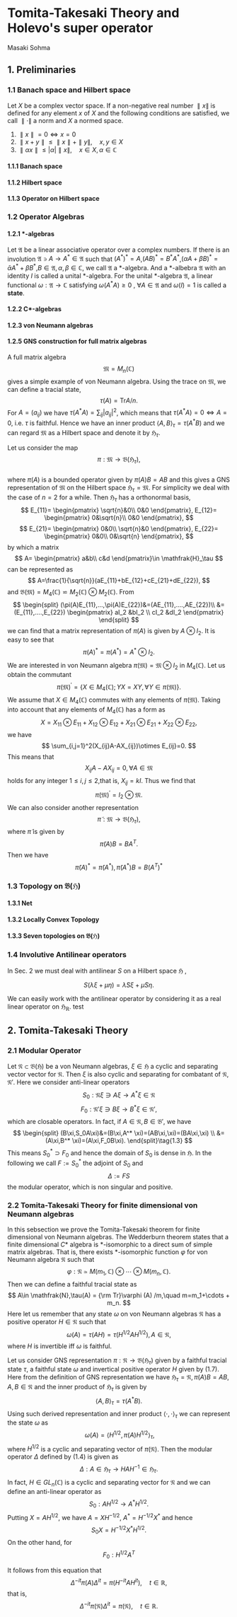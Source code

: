 # Tomita-Takesaki Theory and Holevo's super operator


 Masaki Sohma

## 1. Preliminaries
### 1.1 Banach space and Hilbert space
 Let $X$ be a complex vector space.
If  a non-negative real number $\parallel x\parallel$ is defined for
any element $x$ of $X$ and the following conditions are satisfied,
we call $\parallel \cdot \parallel$ a norm and $X$ a normed space.
1) $\parallel x\parallel =0\Leftrightarrow x=0$
2) $\parallel x+y \parallel\leq \parallel x\parallel +\parallel y\parallel,\quad x,y\in X$
3) $\parallel \alpha x\parallel \leq |\alpha| \parallel x \parallel,\quad x\in X, \alpha \in \mathbb{C}$

#### 1.1.1 Banach space
#### 1.1.2  Hilbert space
#### 1.1.3  Operator on Hilbert space

### 1.2 Operator Algebras
#### 1.2.1 *-algebras
Let $\mathfrak{A}$ be a linear associative operator over a complex numbers. If there is an involution $\mathfrak{A}\ni A\to A^*\in \mathfrak{A}$ such that $(A^*)^*=A$,$(AB)^*=B^*A^*$,$(\alpha A+\beta B)^*=\bar{\alpha}A^*+\bar{\beta}B^*$,$B\in\mathfrak{A},\alpha,\beta\in \mathbb{C}$,
we call $\mathfrak{A}$ a *-algebra.
And a *-albebra $\mathfrak{A}$ with an identity $I$ is called a unital *-algebra.
For the unital *-algebra $\mathfrak{A}$,  a linear functional $\omega:\mathfrak{A}\to \mathbb{C}$ satisfying  $\omega (A^{ * } A)\geq 0$ , $\forall A\in \mathfrak{A}$ and $\omega(I)=1$ is called a **state**.

#### 1.2.2 C*-algebras
#### 1.2.3 von Neumann algebras
#### 1.2.5 GNS construction for full matrix algebras
A full matrix algebra
$$
\mathfrak{M}=M_n(\mathbb{C})
$$
gives a simple example of von Neumann algebra.
Using the trace on $\mathfrak{M}$, we can define a tracial state,
$$
\tau(A)=\mbox{Tr}A/n.
$$
For $A=(a_{ij})$ we have $\tau(A^* A)=\sum_{ij}| a_{ij} |^2$, which means
that $\tau(A^* A)=0\Leftrightarrow A=0$, i.e. $\tau$ is faithful.
Hence we have an inner product $\langle A,B \rangle_\tau=\tau(A^* B)$ and we can regard $\mathfrak{M}$ as a Hilbert space and denote it by  $\mathfrak{H}_\tau$.

Let us consider  the map
$$
\pi:\mathfrak{M}\to\mathfrak{B}(\mathfrak{H}_\tau),
$$  
where $\pi(A)$ is a bounded operator given by $\pi(A)B=AB$ and this gives a GNS representation of $\mathfrak{M}$ on the Hilbert space $\mathfrak{H}_\tau=\mathfrak{M}$. For simplicity we deal with the case of $n=2$ for a while. Then $\mathfrak{H}_\tau$ has a orthonormal basis,
$$
E_{11}=
\begin{pmatrix}
\sqrt{n}&0\\
0&0
\end{pmatrix},
E_{12}=
\begin{pmatrix}
0&\sqrt{n}\\
0&0
\end{pmatrix},
$$
$$
E_{21}=
\begin{pmatrix}
0&0\\
\sqrt{n}&0
\end{pmatrix},
E_{22}=
\begin{pmatrix}
0&0\\
0&\sqrt{n}
\end{pmatrix},
$$
by which a matrix
$$
A=
\begin{pmatrix}
a&b\\
c&d
\end{pmatrix}\in \mathfrak{H}_\tau
$$
can be represented as
$$
A=\frac{1}{\sqrt{n}}(aE_{11}+bE_{12}+cE_{21}+dE_{22}),
$$
and $\mathfrak{B}(\mathfrak{M})=M_4(\mathbb{C})\backsimeq M_2(\mathbb{C})\otimes M_2(\mathbb{C})$.
From
$$
\begin{split}
(\pi(A)E_{11},...,\pi(A)E_{22})&=(AE_{11},....,AE_{22})\\
&=(E_{11},....,E_{22})
\begin{pmatrix}
aI_2 &bI_2  \\
cI_2 &dI_2
\end{pmatrix}
\end{split}
$$
we can find that a matrix representation of $\pi(A)$ is
given by $A\otimes I_2$. It is easy to see that
$$
\pi(A)^*=\pi(A^*)=A^*\otimes I_2.
$$
We are interested in von Neumann algebra $\pi(\mathfrak{M})=\mathfrak{M}\otimes I_2$ in $M_4(\mathbb{C})$.
Let us obtain the commutant
$$
\pi(\mathfrak{M})^{\prime}=\{X\in M_4(\mathbb{C}); YX=XY, \forall Y\in \pi(\mathfrak{M})\}.
$$
We assume that $X\in M_4(\mathbb{C})$
commutes with any elements of $\pi(\mathfrak{M})$.
Taking into account that
any elements of $M_4(\mathbb{C})$ has a form as
$$
X=X_{11}\otimes E_{11}+X_{12}\otimes E_{12}+X_{21}\otimes E_{21}+X_{22}\otimes E_{22},
$$
we have
$$
\sum_{i,j=1}^2(X_{ij}A-AX_{ij})\otimes E_{ij}=0.
$$
This means that
$$
X_{ij}A-AX_{ij}=0, \forall A\in \mathfrak{M}
$$
holds for any integer $1\leq i,j\leq 2$,that is,
$X_{ij}=kI$.
Thus we find that
$$
\pi(\mathfrak{M})^\prime=I_2\otimes \mathfrak{M}.
$$
We can also consider another representation
$$
\tilde{\pi}:\mathfrak{M}\to \mathfrak{B}(\mathfrak{H}_\tau),
$$
where $\tilde{\pi}$ is given by
$$
\tilde{\pi}(A)B=BA^T.
$$
Then we have
$$
\tilde{\pi}(A)^*=\tilde{\pi}(A^*),
\tilde{\pi}(A^*)B=B(A^T)^*
$$




### 1.3 Topology on $\mathfrak{B}(\mathfrak{H})$
#### 1.3.1 Net
#### 1.3.2 Locally Convex Topology
#### 1.3.3 Seven topologies on $\mathfrak{B}(\mathfrak{H})$

### 1.4 Involutive Antilinear operators
In Sec. 2 we must deal with antilinear $S$ on a Hilbert space $\mathfrak{H}$ ,

$$
S(\lambda \xi +\mu \eta)=\bar{\lambda}S\xi+\bar{\mu}S\eta.
$$



We can easily work with the antilinear operator by considering it as a real linear operator on $\mathfrak{H}_\mathbb{R}$.
test



## 2. Tomita-Takesaki Theory

### 2.1 Modular Operator
Let $\mathfrak{N}\subset \mathfrak{B}(\mathfrak{H})$ be a von Neumann algebras, $\xi\in\mathfrak{H}$ a cyclic and separating vector vector for $\mathfrak{N}$.
Then $\xi$ is also cyclic and separating for  combatant of $\mathfrak{N}$, $\mathfrak{N}'$.
Here we consider anti-linear operators
$$
S_0 : \mathfrak{N} \xi \ni A\xi \longrightarrow A^*\xi \in \mathfrak{N}\tag{1.1}
$$
$$
F_0 : \mathfrak{N}' \xi \ni B\xi  \longrightarrow B^*\xi \in \mathfrak{N}',\tag{1.2}
$$
which are closable operators.
In fact, if $A\in \mathfrak{N},B\in\mathfrak{B}'$, we have
$$
\begin{split}
(B\xi,S_0A\xi)&=(B\xi,A^* \xi)=(AB\xi,\xi)=(BA\xi,\xi) \\
 &=(A\xi,B^* \xi)=(A\xi,F_0B\xi).
\end{split}\tag{1.3}
$$
This means $S_0^* \supset F_0$ and hence the domain of $S_0$ is dense in $\mathfrak{H}$.
In the following we call $F:=S_0^*$ the adjoint of $S_0$ and
$$
\Delta:=FS\tag{1.4}
$$
the modular operator, which is non singular and positive.

###  2.2 Tomita-Takesaki Theory for finite dimensional von Neumann algebras
In this sebsection we prove the Tomita-Takesaki theorem for finite dimensional
von Neumann algebras.
The Wedderburn theorem states that a finite dimensional $C*$ algebra is  *-isomorphic to a direct sum of simple matrix algebras. That is, there exists *-isomorphic function $\varphi$ for von Neumann algebra $\mathfrak{N}$ such that
$$
\varphi:\mathfrak{N}\simeq M(m_1,\mathbb{C})\otimes \cdots \otimes M(m_n,\mathbb{C}).
$$
Then we can define a faithful tracial state as
$$
A\in \mathfrak{N},\tau(A) = {\rm Tr}\varphi (A) /m,\quad m=m_1+\cdots + m_n.
$$
Here let us remember that any state $\omega$ on von Neumann algebras $\mathfrak{N}$ has a positive operator $H\in \mathfrak{N}$ such that
$$
\omega(A)=\tau(AH)=\tau(H^{1/2}AH^{1/2}), A\in \mathfrak{N},\tag{1.7}
$$
where $H$ is invertible iff $\omega$ is faithful.

Let us consider GNS representation $\pi:\mathfrak{N}\to \mathfrak{B}(\mathfrak{H}_\tau)$ given by a faithful tracial state $\tau$, a faithful state $\omega$ and invertical positive operator $H$ given by (1.7).
Here from the definition of GNS representation we have
$\mathfrak{H}_\tau=\mathfrak{N},\pi(A)B=AB,A,B\in \mathfrak{N}$ and the inner product of $\mathfrak{H}_\tau$ is given by
$$
\langle A,B \rangle_\tau=\tau(A^*B).\tag{1.8}
$$
Using such derived representation and inner product $\langle \cdot,\cdot\rangle_\tau$ we can represent the state $\omega$
as
$$\
\omega(A)=\langle H^{1/2},\pi(A)H^{1/2}\rangle_\tau,\tag{1.9}
$$
where $H^{1/2}$ is a cyclic and separating vector of $\pi(\mathfrak{N})$.
Then the modular operator $\Delta$ defined by (1.4) is given as
$$
\Delta:A\in \mathfrak{H}_\tau\to HAH^{-1}\in \mathfrak{H}_\tau.\tag{1.10}
$$
In fact, $H\in GL_n(\mathbb{C})$
is a cyclic and separating vector for
$\mathfrak{N}$ and we can define an
anti-linear operator as
$$
S_0:AH^{1/2}\to A^*H^{1/2}.
$$
Putting $X=AH^{1/2}$, we have
$A=XH^{-1/2}$, $A^*=H^{-1/2}X^*$
and hence
$$
S_0X=H^{-1/2}X^*H^{1/2}.
$$
On the other hand, for
$$
F_0:H^{1/2}A^T
$$

It follows from this equation that
$$
\Delta^{-it}\pi(A)\Delta^{it}=\pi(H^{-it}AH^{it}),\quad t \in \mathbb{R},
$$
that is,
$$
\Delta^{-it}\pi(\mathfrak{N})\Delta^{it}=\pi(\mathfrak{N}),\quad t \in \mathbb{R}.
$$

